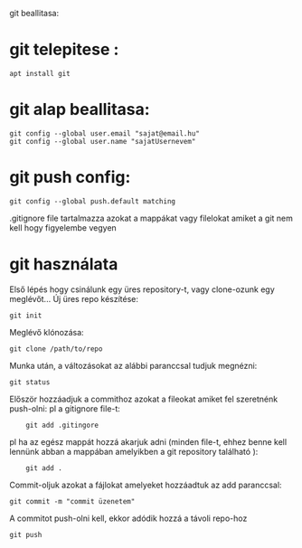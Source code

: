 

git beallitasa:
# git telepitese :
````
apt install git
````
# git alap beallitasa:
````
git config --global user.email "sajat@email.hu"
git config --global user.name "sajatUsernevem"
````
# git push config:
````
git config --global push.default matching
````
.gitignore file tartalmazza azokat a mappákat vagy filelokat amiket 
a git nem kell hogy figyelembe vegyen

# git használata
Első lépés hogy csinálunk egy üres repository-t, vagy clone-ozunk egy meglévőt... 
Új üres repo készítése:
````
git init
````
Meglévő klónozása:

````
git clone /path/to/repo
````
Munka után, a változásokat az alábbi paranccsal tudjuk megnézni:
````
git status
````

Először hozzáadjuk a commithoz azokat a fileokat amiket fel szeretnénk push-olni:
pl a gitignore file-t:

````
    git add .gitingore
````
pl ha az egész mappát hozzá akarjuk adni (minden file-t, ehhez benne kell lennünk 
abban a mappában amelyikben a git repository található ):
````
    git add .
````
Commit-oljuk azokat a fájlokat amelyeket hozzáadtuk az add paranccsal:
````
git commit -m "commit üzenetem"
````
A commitot push-olni kell, ekkor adódik hozzá a távoli repo-hoz
````
git push
````









